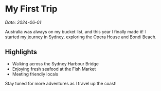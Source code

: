 # My First Trip

*Date: 2024-06-01*

Australia was always on my bucket list, and this year I finally made it! I started my journey in Sydney, exploring the Opera House and Bondi Beach.

## Highlights

- Walking across the Sydney Harbour Bridge
- Enjoying fresh seafood at the Fish Market
- Meeting friendly locals

Stay tuned for more adventures as I travel up the coast!